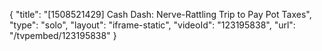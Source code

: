 {
    "title": "[1508521429] Cash Dash: Nerve-Rattling Trip to Pay Pot Taxes",
    "type": "solo",
    "layout": "iframe-static",
    "videoId": "123195838",
    "url": "\/tvpembed\/123195838"
}